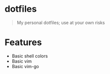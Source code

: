 # dotfiles

> My personal dotfiles; use at your own risks

# Features

- Basic shell colors
- Basic vim
- Basic vim-go
